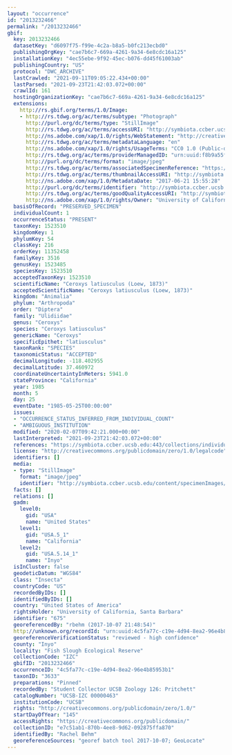 ```yaml
---
layout: "occurrence"
id: "2013232466"
permalink: "/2013232466"
gbif:
  key: 2013232466
  datasetKey: "d6097f75-f99e-4c2a-b8a5-b0fc213ecbd0"
  publishingOrgKey: "cae7b6c7-669a-4261-9a34-6e8cdc16a125"
  installationKey: "4ec55ebe-9f92-45ec-b076-dd45f61003ab"
  publishingCountry: "US"
  protocol: "DWC_ARCHIVE"
  lastCrawled: "2021-09-11T09:05:22.434+00:00"
  lastParsed: "2021-09-23T21:42:03.072+00:00"
  crawlId: 161
  hostingOrganizationKey: "cae7b6c7-669a-4261-9a34-6e8cdc16a125"
  extensions:
    http://rs.gbif.org/terms/1.0/Image:
    - http://rs.tdwg.org/ac/terms/subtype: "Photograph"
      http://purl.org/dc/terms/type: "StillImage"
      http://rs.tdwg.org/ac/terms/accessURI: "http://symbiota.ccber.ucsb.edu/content/specimenImages/UCSB_IZC/UCSB-IZC00000/UCSB-IZC_00000463_1498085727_lg.jpg"
      http://ns.adobe.com/xap/1.0/rights/WebStatement: "http://creativecommons.org/publicdomain/zero/1.0/"
      http://rs.tdwg.org/ac/terms/metadataLanguage: "en"
      http://ns.adobe.com/xap/1.0/rights/UsageTerms: "CC0 1.0 (Public-domain)"
      http://rs.tdwg.org/ac/terms/providerManagedID: "urn:uuid:f8b9a55f-5a26-4e8b-9d82-9be6db3adf72"
      http://purl.org/dc/terms/format: "image/jpeg"
      http://rs.tdwg.org/ac/terms/associatedSpecimenReference: "https://symbiota.ccber.ucsb.edu:443/collections/individual/index.php?occid=675"
      http://rs.tdwg.org/ac/terms/thumbnailAccessURI: "http://symbiota.ccber.ucsb.edu/content/specimenImages/UCSB_IZC/UCSB-IZC00000/UCSB-IZC_00000463_1498085727_tn.jpg"
      http://ns.adobe.com/xap/1.0/MetadataDate: "2017-06-21 15:55:28"
      http://purl.org/dc/terms/identifier: "http://symbiota.ccber.ucsb.edu/content/specimenImages/UCSB_IZC/UCSB-IZC00000/UCSB-IZC_00000463_1498085727_lg.jpg"
      http://rs.tdwg.org/ac/terms/goodQualityAccessURI: "http://symbiota.ccber.ucsb.edu/content/specimenImages/UCSB_IZC/UCSB-IZC00000/UCSB-IZC_00000463_1498085727.jpg"
      http://ns.adobe.com/xap/1.0/rights/Owner: "University of California, Santa Barbara"
  basisOfRecord: "PRESERVED_SPECIMEN"
  individualCount: 1
  occurrenceStatus: "PRESENT"
  taxonKey: 1523510
  kingdomKey: 1
  phylumKey: 54
  classKey: 216
  orderKey: 11352458
  familyKey: 3516
  genusKey: 1523485
  speciesKey: 1523510
  acceptedTaxonKey: 1523510
  scientificName: "Ceroxys latiusculus (Loew, 1873)"
  acceptedScientificName: "Ceroxys latiusculus (Loew, 1873)"
  kingdom: "Animalia"
  phylum: "Arthropoda"
  order: "Diptera"
  family: "Ulidiidae"
  genus: "Ceroxys"
  species: "Ceroxys latiusculus"
  genericName: "Ceroxys"
  specificEpithet: "latiusculus"
  taxonRank: "SPECIES"
  taxonomicStatus: "ACCEPTED"
  decimalLongitude: -118.402955
  decimalLatitude: 37.460972
  coordinateUncertaintyInMeters: 5941.0
  stateProvince: "California"
  year: 1985
  month: 5
  day: 25
  eventDate: "1985-05-25T00:00:00"
  issues:
  - "OCCURRENCE_STATUS_INFERRED_FROM_INDIVIDUAL_COUNT"
  - "AMBIGUOUS_INSTITUTION"
  modified: "2020-02-07T09:42:21.000+00:00"
  lastInterpreted: "2021-09-23T21:42:03.072+00:00"
  references: "https://symbiota.ccber.ucsb.edu:443/collections/individual/index.php?occid=675"
  license: "http://creativecommons.org/publicdomain/zero/1.0/legalcode"
  identifiers: []
  media:
  - type: "StillImage"
    format: "image/jpeg"
    identifier: "http://symbiota.ccber.ucsb.edu/content/specimenImages/UCSB_IZC/UCSB-IZC00000/UCSB-IZC_00000463_1498085727_lg.jpg"
  facts: []
  relations: []
  gadm:
    level0:
      gid: "USA"
      name: "United States"
    level1:
      gid: "USA.5_1"
      name: "California"
    level2:
      gid: "USA.5.14_1"
      name: "Inyo"
  isInCluster: false
  geodeticDatum: "WGS84"
  class: "Insecta"
  countryCode: "US"
  recordedByIDs: []
  identifiedByIDs: []
  country: "United States of America"
  rightsHolder: "University of California, Santa Barbara"
  identifier: "675"
  georeferencedBy: "rbehm (2017-10-07 21:48:54)"
  http://unknown.org/recordId: "urn:uuid:4c5fa77c-c19e-4d94-8ea2-96e4b85953b1"
  georeferenceVerificationStatus: "reviewed - high confidence"
  county: "Inyo"
  locality: "Fish Slough Ecological Reserve"
  collectionCode: "IZC"
  gbifID: "2013232466"
  occurrenceID: "4c5fa77c-c19e-4d94-8ea2-96e4b85953b1"
  taxonID: "3633"
  preparations: "Pinned"
  recordedBy: "Student Collector UCSB Zoology 126: Pritchett"
  catalogNumber: "UCSB-IZC 00000463"
  institutionCode: "UCSB"
  rights: "http://creativecommons.org/publicdomain/zero/1.0/"
  startDayOfYear: "145"
  accessRights: "https://creativecommons.org/publicdomain/"
  collectionID: "e7c51ab1-870b-4ee8-9d62-092875ffa870"
  identifiedBy: "Rachel Behm"
  georeferenceSources: "georef batch tool 2017-10-07; GeoLocate"
---
```

